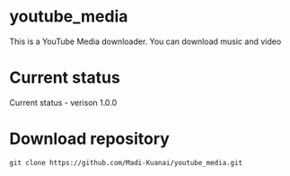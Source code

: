 # youtube_media

This is a YouTube Media downloader. You can download music and video


# Current status
Current status - verison 1.0.0


# Download repository

~~~
git clone https://github.com/Madi-Kuanai/youtube_media.git
~~~


